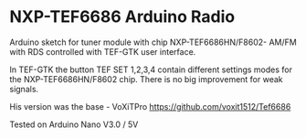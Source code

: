 # NXP-TEF6686 Arduino Radio

Arduino sketch for tuner module with chip NXP-TEF6686HN/F8602- AM/FM with RDS controlled with TEF-GTK user interface.

In TEF-GTK the button TEF SET 1,2,3,4 contain different settings  modes for the NXP-TEF6686HN/F8602 chip. There is no big improvement for weak signals. 

His version was the base - VoXiTPro https://github.com/voxit1512/Tef6686

Tested on Arduino Nano V3.0 / 5V

